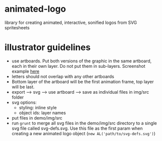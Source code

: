 # animated-logo
library for creating animated, interactive, sonified logos from SVG spritesheets

# illustrator guidelines
- use artboards. Put both versions of the graphic in the same artboard, each in their own layer. Do not put them in sub-layers. Screenshot example [here](https://www.dropbox.com/s/0igs04qiy34u0yv/Screenshot%202016-02-20%2022.48.46.png?dl=0)
- letters should not overlap with any other artboards
- Bottom layer of the artboard will be the first animation frame, top layer will be last.
- export --> svg --> use artboard --> save as individual files in img/src folder
- svg options:
  - styling: inline style
  - object ids: layer names
- put files in demo/img/src
- run `grunt` to merge all svg files in the demo/img/src directory to a single svg file called svg-defs.svg. Use this file as the first param when creating a new animated logo object (`new AL('path/to/svg-defs.svg')`)